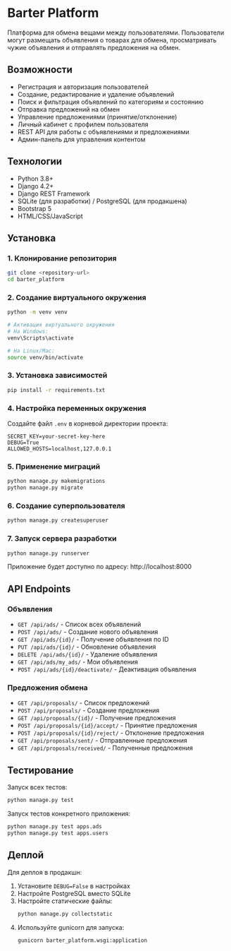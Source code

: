 # Barter Platform

Платформа для обмена вещами между пользователями. Пользователи могут размещать объявления о товарах для обмена, просматривать чужие объявления и отправлять предложения на обмен.

## Возможности

- Регистрация и авторизация пользователей
- Создание, редактирование и удаление объявлений
- Поиск и фильтрация объявлений по категориям и состоянию
- Отправка предложений на обмен
- Управление предложениями (принятие/отклонение)
- Личный кабинет с профилем пользователя
- REST API для работы с объявлениями и предложениями
- Админ-панель для управления контентом

## Технологии

- Python 3.8+
- Django 4.2+
- Django REST Framework
- SQLite (для разработки) / PostgreSQL (для продакшена)
- Bootstrap 5
- HTML/CSS/JavaScript

## Установка

### 1. Клонирование репозитория

```bash
git clone <repository-url>
cd barter_platform
```

### 2. Создание виртуального окружения

```bash
python -m venv venv

# Активация виртуального окружения
# На Windows:
venv\Scripts\activate

# На Linux/Mac:
source venv/bin/activate
```

### 3. Установка зависимостей

```bash
pip install -r requirements.txt
```

### 4. Настройка переменных окружения

Создайте файл `.env` в корневой директории проекта:

```env
SECRET_KEY=your-secret-key-here
DEBUG=True
ALLOWED_HOSTS=localhost,127.0.0.1
```

### 5. Применение миграций

```bash
python manage.py makemigrations
python manage.py migrate
```

### 6. Создание суперпользователя

```bash
python manage.py createsuperuser
```

### 7. Запуск сервера разработки

```bash
python manage.py runserver
```

Приложение будет доступно по адресу: http://localhost:8000

## API Endpoints

### Объявления

- `GET /api/ads/` - Список всех объявлений
- `POST /api/ads/` - Создание нового объявления
- `GET /api/ads/{id}/` - Получение объявления по ID
- `PUT /api/ads/{id}/` - Обновление объявления
- `DELETE /api/ads/{id}/` - Удаление объявления
- `GET /api/ads/my_ads/` - Мои объявления
- `POST /api/ads/{id}/deactivate/` - Деактивация объявления

### Предложения обмена

- `GET /api/proposals/` - Список предложений
- `POST /api/proposals/` - Создание предложения
- `GET /api/proposals/{id}/` - Получение предложения
- `POST /api/proposals/{id}/accept/` - Принятие предложения
- `POST /api/proposals/{id}/reject/` - Отклонение предложения
- `GET /api/proposals/sent/` - Отправленные предложения
- `GET /api/proposals/received/` - Полученные предложения

## Тестирование

Запуск всех тестов:

```bash
python manage.py test
```

Запуск тестов конкретного приложения:

```bash
python manage.py test apps.ads
python manage.py test apps.users
```

## Деплой

Для деплоя в продакшн:

1. Установите `DEBUG=False` в настройках
2. Настройте PostgreSQL вместо SQLite
3. Настройте статические файлы:
   ```bash
   python manage.py collectstatic
   ```
4. Используйте gunicorn для запуска:
   ```bash
   gunicorn barter_platform.wsgi:application
   ```